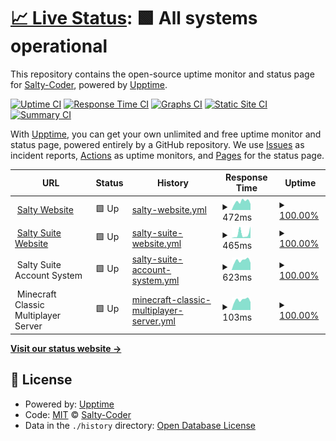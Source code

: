 # [📈 Live Status](https://status.saltyspamz.xyz): <!--live status--> **🟩 All systems operational**

This repository contains the open-source uptime monitor and status page for [Salty-Coder](https://saltyspamz.xyz), powered by [Upptime](https://github.com/upptime/upptime).

[![Uptime CI](https://github.com/Salty-Coder/salty-site-status/workflows/Uptime%20CI/badge.svg)](https://github.com/Salty-Coder/salty-site-status/actions?query=workflow%3A%22Uptime+CI%22)
[![Response Time CI](https://github.com/Salty-Coder/salty-site-status/workflows/Response%20Time%20CI/badge.svg)](https://github.com/Salty-Coder/salty-site-status/actions?query=workflow%3A%22Response+Time+CI%22)
[![Graphs CI](https://github.com/Salty-Coder/salty-site-status/workflows/Graphs%20CI/badge.svg)](https://github.com/Salty-Coder/salty-site-status/actions?query=workflow%3A%22Graphs+CI%22)
[![Static Site CI](https://github.com/Salty-Coder/salty-site-status/workflows/Static%20Site%20CI/badge.svg)](https://github.com/Salty-Coder/salty-site-status/actions?query=workflow%3A%22Static+Site+CI%22)
[![Summary CI](https://github.com/Salty-Coder/salty-site-status/workflows/Summary%20CI/badge.svg)](https://github.com/Salty-Coder/salty-site-status/actions?query=workflow%3A%22Summary+CI%22)

With [Upptime](https://upptime.js.org), you can get your own unlimited and free uptime monitor and status page, powered entirely by a GitHub repository. We use [Issues](https://github.com/Salty-Coder/salty-site-status/issues) as incident reports, [Actions](https://github.com/Salty-Coder/salty-site-status/actions) as uptime monitors, and [Pages](https://status.saltyspamz.xyz) for the status page.

<!--start: status pages-->
<!-- This summary is generated by Upptime (https://github.com/upptime/upptime) -->
<!-- Do not edit this manually, your changes will be overwritten -->
<!-- prettier-ignore -->
| URL | Status | History | Response Time | Uptime |
| --- | ------ | ------- | ------------- | ------ |
| <img alt="" src="https://icons.duckduckgo.com/ip3/saltyspamz.xyz.ico" height="13"> [Salty Website](https://saltyspamz.xyz) | 🟩 Up | [salty-website.yml](https://github.com/Salty-Coder/salty-site-status/commits/HEAD/history/salty-website.yml) | <details><summary><img alt="Response time graph" src="./graphs/salty-website/response-time-week.png" height="20"> 472ms</summary><br><a href="https://status.saltyspamz.xyz/history/salty-website"><img alt="Response time 797" src="https://img.shields.io/endpoint?url=https%3A%2F%2Fraw.githubusercontent.com%2FSalty-Coder%2Fsalty-site-status%2FHEAD%2Fapi%2Fsalty-website%2Fresponse-time.json"></a><br><a href="https://status.saltyspamz.xyz/history/salty-website"><img alt="24-hour response time 630" src="https://img.shields.io/endpoint?url=https%3A%2F%2Fraw.githubusercontent.com%2FSalty-Coder%2Fsalty-site-status%2FHEAD%2Fapi%2Fsalty-website%2Fresponse-time-day.json"></a><br><a href="https://status.saltyspamz.xyz/history/salty-website"><img alt="7-day response time 472" src="https://img.shields.io/endpoint?url=https%3A%2F%2Fraw.githubusercontent.com%2FSalty-Coder%2Fsalty-site-status%2FHEAD%2Fapi%2Fsalty-website%2Fresponse-time-week.json"></a><br><a href="https://status.saltyspamz.xyz/history/salty-website"><img alt="30-day response time 706" src="https://img.shields.io/endpoint?url=https%3A%2F%2Fraw.githubusercontent.com%2FSalty-Coder%2Fsalty-site-status%2FHEAD%2Fapi%2Fsalty-website%2Fresponse-time-month.json"></a><br><a href="https://status.saltyspamz.xyz/history/salty-website"><img alt="1-year response time 797" src="https://img.shields.io/endpoint?url=https%3A%2F%2Fraw.githubusercontent.com%2FSalty-Coder%2Fsalty-site-status%2FHEAD%2Fapi%2Fsalty-website%2Fresponse-time-year.json"></a></details> | <details><summary><a href="https://status.saltyspamz.xyz/history/salty-website">100.00%</a></summary><a href="https://status.saltyspamz.xyz/history/salty-website"><img alt="All-time uptime 100.00%" src="https://img.shields.io/endpoint?url=https%3A%2F%2Fraw.githubusercontent.com%2FSalty-Coder%2Fsalty-site-status%2FHEAD%2Fapi%2Fsalty-website%2Fuptime.json"></a><br><a href="https://status.saltyspamz.xyz/history/salty-website"><img alt="24-hour uptime 100.00%" src="https://img.shields.io/endpoint?url=https%3A%2F%2Fraw.githubusercontent.com%2FSalty-Coder%2Fsalty-site-status%2FHEAD%2Fapi%2Fsalty-website%2Fuptime-day.json"></a><br><a href="https://status.saltyspamz.xyz/history/salty-website"><img alt="7-day uptime 100.00%" src="https://img.shields.io/endpoint?url=https%3A%2F%2Fraw.githubusercontent.com%2FSalty-Coder%2Fsalty-site-status%2FHEAD%2Fapi%2Fsalty-website%2Fuptime-week.json"></a><br><a href="https://status.saltyspamz.xyz/history/salty-website"><img alt="30-day uptime 100.00%" src="https://img.shields.io/endpoint?url=https%3A%2F%2Fraw.githubusercontent.com%2FSalty-Coder%2Fsalty-site-status%2FHEAD%2Fapi%2Fsalty-website%2Fuptime-month.json"></a><br><a href="https://status.saltyspamz.xyz/history/salty-website"><img alt="1-year uptime 100.00%" src="https://img.shields.io/endpoint?url=https%3A%2F%2Fraw.githubusercontent.com%2FSalty-Coder%2Fsalty-site-status%2FHEAD%2Fapi%2Fsalty-website%2Fuptime-year.json"></a></details>
| <img alt="" src="https://icons.duckduckgo.com/ip3/suite.saltyspamz.xyz.ico" height="13"> [Salty Suite Website](https://suite.saltyspamz.xyz) | 🟩 Up | [salty-suite-website.yml](https://github.com/Salty-Coder/salty-site-status/commits/HEAD/history/salty-suite-website.yml) | <details><summary><img alt="Response time graph" src="./graphs/salty-suite-website/response-time-week.png" height="20"> 465ms</summary><br><a href="https://status.saltyspamz.xyz/history/salty-suite-website"><img alt="Response time 889" src="https://img.shields.io/endpoint?url=https%3A%2F%2Fraw.githubusercontent.com%2FSalty-Coder%2Fsalty-site-status%2FHEAD%2Fapi%2Fsalty-suite-website%2Fresponse-time.json"></a><br><a href="https://status.saltyspamz.xyz/history/salty-suite-website"><img alt="24-hour response time 583" src="https://img.shields.io/endpoint?url=https%3A%2F%2Fraw.githubusercontent.com%2FSalty-Coder%2Fsalty-site-status%2FHEAD%2Fapi%2Fsalty-suite-website%2Fresponse-time-day.json"></a><br><a href="https://status.saltyspamz.xyz/history/salty-suite-website"><img alt="7-day response time 465" src="https://img.shields.io/endpoint?url=https%3A%2F%2Fraw.githubusercontent.com%2FSalty-Coder%2Fsalty-site-status%2FHEAD%2Fapi%2Fsalty-suite-website%2Fresponse-time-week.json"></a><br><a href="https://status.saltyspamz.xyz/history/salty-suite-website"><img alt="30-day response time 983" src="https://img.shields.io/endpoint?url=https%3A%2F%2Fraw.githubusercontent.com%2FSalty-Coder%2Fsalty-site-status%2FHEAD%2Fapi%2Fsalty-suite-website%2Fresponse-time-month.json"></a><br><a href="https://status.saltyspamz.xyz/history/salty-suite-website"><img alt="1-year response time 889" src="https://img.shields.io/endpoint?url=https%3A%2F%2Fraw.githubusercontent.com%2FSalty-Coder%2Fsalty-site-status%2FHEAD%2Fapi%2Fsalty-suite-website%2Fresponse-time-year.json"></a></details> | <details><summary><a href="https://status.saltyspamz.xyz/history/salty-suite-website">100.00%</a></summary><a href="https://status.saltyspamz.xyz/history/salty-suite-website"><img alt="All-time uptime 100.00%" src="https://img.shields.io/endpoint?url=https%3A%2F%2Fraw.githubusercontent.com%2FSalty-Coder%2Fsalty-site-status%2FHEAD%2Fapi%2Fsalty-suite-website%2Fuptime.json"></a><br><a href="https://status.saltyspamz.xyz/history/salty-suite-website"><img alt="24-hour uptime 100.00%" src="https://img.shields.io/endpoint?url=https%3A%2F%2Fraw.githubusercontent.com%2FSalty-Coder%2Fsalty-site-status%2FHEAD%2Fapi%2Fsalty-suite-website%2Fuptime-day.json"></a><br><a href="https://status.saltyspamz.xyz/history/salty-suite-website"><img alt="7-day uptime 100.00%" src="https://img.shields.io/endpoint?url=https%3A%2F%2Fraw.githubusercontent.com%2FSalty-Coder%2Fsalty-site-status%2FHEAD%2Fapi%2Fsalty-suite-website%2Fuptime-week.json"></a><br><a href="https://status.saltyspamz.xyz/history/salty-suite-website"><img alt="30-day uptime 100.00%" src="https://img.shields.io/endpoint?url=https%3A%2F%2Fraw.githubusercontent.com%2FSalty-Coder%2Fsalty-site-status%2FHEAD%2Fapi%2Fsalty-suite-website%2Fuptime-month.json"></a><br><a href="https://status.saltyspamz.xyz/history/salty-suite-website"><img alt="1-year uptime 100.00%" src="https://img.shields.io/endpoint?url=https%3A%2F%2Fraw.githubusercontent.com%2FSalty-Coder%2Fsalty-site-status%2FHEAD%2Fapi%2Fsalty-suite-website%2Fuptime-year.json"></a></details>
| <img alt="" src="https://icons.duckduckgo.com/ip3/null.ico" height="13"> Salty Suite Account System | 🟩 Up | [salty-suite-account-system.yml](https://github.com/Salty-Coder/salty-site-status/commits/HEAD/history/salty-suite-account-system.yml) | <details><summary><img alt="Response time graph" src="./graphs/salty-suite-account-system/response-time-week.png" height="20"> 623ms</summary><br><a href="https://status.saltyspamz.xyz/history/salty-suite-account-system"><img alt="Response time 621" src="https://img.shields.io/endpoint?url=https%3A%2F%2Fraw.githubusercontent.com%2FSalty-Coder%2Fsalty-site-status%2FHEAD%2Fapi%2Fsalty-suite-account-system%2Fresponse-time.json"></a><br><a href="https://status.saltyspamz.xyz/history/salty-suite-account-system"><img alt="24-hour response time 641" src="https://img.shields.io/endpoint?url=https%3A%2F%2Fraw.githubusercontent.com%2FSalty-Coder%2Fsalty-site-status%2FHEAD%2Fapi%2Fsalty-suite-account-system%2Fresponse-time-day.json"></a><br><a href="https://status.saltyspamz.xyz/history/salty-suite-account-system"><img alt="7-day response time 623" src="https://img.shields.io/endpoint?url=https%3A%2F%2Fraw.githubusercontent.com%2FSalty-Coder%2Fsalty-site-status%2FHEAD%2Fapi%2Fsalty-suite-account-system%2Fresponse-time-week.json"></a><br><a href="https://status.saltyspamz.xyz/history/salty-suite-account-system"><img alt="30-day response time 603" src="https://img.shields.io/endpoint?url=https%3A%2F%2Fraw.githubusercontent.com%2FSalty-Coder%2Fsalty-site-status%2FHEAD%2Fapi%2Fsalty-suite-account-system%2Fresponse-time-month.json"></a><br><a href="https://status.saltyspamz.xyz/history/salty-suite-account-system"><img alt="1-year response time 621" src="https://img.shields.io/endpoint?url=https%3A%2F%2Fraw.githubusercontent.com%2FSalty-Coder%2Fsalty-site-status%2FHEAD%2Fapi%2Fsalty-suite-account-system%2Fresponse-time-year.json"></a></details> | <details><summary><a href="https://status.saltyspamz.xyz/history/salty-suite-account-system">100.00%</a></summary><a href="https://status.saltyspamz.xyz/history/salty-suite-account-system"><img alt="All-time uptime 100.00%" src="https://img.shields.io/endpoint?url=https%3A%2F%2Fraw.githubusercontent.com%2FSalty-Coder%2Fsalty-site-status%2FHEAD%2Fapi%2Fsalty-suite-account-system%2Fuptime.json"></a><br><a href="https://status.saltyspamz.xyz/history/salty-suite-account-system"><img alt="24-hour uptime 100.00%" src="https://img.shields.io/endpoint?url=https%3A%2F%2Fraw.githubusercontent.com%2FSalty-Coder%2Fsalty-site-status%2FHEAD%2Fapi%2Fsalty-suite-account-system%2Fuptime-day.json"></a><br><a href="https://status.saltyspamz.xyz/history/salty-suite-account-system"><img alt="7-day uptime 100.00%" src="https://img.shields.io/endpoint?url=https%3A%2F%2Fraw.githubusercontent.com%2FSalty-Coder%2Fsalty-site-status%2FHEAD%2Fapi%2Fsalty-suite-account-system%2Fuptime-week.json"></a><br><a href="https://status.saltyspamz.xyz/history/salty-suite-account-system"><img alt="30-day uptime 100.00%" src="https://img.shields.io/endpoint?url=https%3A%2F%2Fraw.githubusercontent.com%2FSalty-Coder%2Fsalty-site-status%2FHEAD%2Fapi%2Fsalty-suite-account-system%2Fuptime-month.json"></a><br><a href="https://status.saltyspamz.xyz/history/salty-suite-account-system"><img alt="1-year uptime 100.00%" src="https://img.shields.io/endpoint?url=https%3A%2F%2Fraw.githubusercontent.com%2FSalty-Coder%2Fsalty-site-status%2FHEAD%2Fapi%2Fsalty-suite-account-system%2Fuptime-year.json"></a></details>
| <img alt="" src="https://icons.duckduckgo.com/ip3/null.ico" height="13"> Minecraft Classic Multiplayer Server | 🟩 Up | [minecraft-classic-multiplayer-server.yml](https://github.com/Salty-Coder/salty-site-status/commits/HEAD/history/minecraft-classic-multiplayer-server.yml) | <details><summary><img alt="Response time graph" src="./graphs/minecraft-classic-multiplayer-server/response-time-week.png" height="20"> 103ms</summary><br><a href="https://status.saltyspamz.xyz/history/minecraft-classic-multiplayer-server"><img alt="Response time 110" src="https://img.shields.io/endpoint?url=https%3A%2F%2Fraw.githubusercontent.com%2FSalty-Coder%2Fsalty-site-status%2FHEAD%2Fapi%2Fminecraft-classic-multiplayer-server%2Fresponse-time.json"></a><br><a href="https://status.saltyspamz.xyz/history/minecraft-classic-multiplayer-server"><img alt="24-hour response time 119" src="https://img.shields.io/endpoint?url=https%3A%2F%2Fraw.githubusercontent.com%2FSalty-Coder%2Fsalty-site-status%2FHEAD%2Fapi%2Fminecraft-classic-multiplayer-server%2Fresponse-time-day.json"></a><br><a href="https://status.saltyspamz.xyz/history/minecraft-classic-multiplayer-server"><img alt="7-day response time 103" src="https://img.shields.io/endpoint?url=https%3A%2F%2Fraw.githubusercontent.com%2FSalty-Coder%2Fsalty-site-status%2FHEAD%2Fapi%2Fminecraft-classic-multiplayer-server%2Fresponse-time-week.json"></a><br><a href="https://status.saltyspamz.xyz/history/minecraft-classic-multiplayer-server"><img alt="30-day response time 110" src="https://img.shields.io/endpoint?url=https%3A%2F%2Fraw.githubusercontent.com%2FSalty-Coder%2Fsalty-site-status%2FHEAD%2Fapi%2Fminecraft-classic-multiplayer-server%2Fresponse-time-month.json"></a><br><a href="https://status.saltyspamz.xyz/history/minecraft-classic-multiplayer-server"><img alt="1-year response time 110" src="https://img.shields.io/endpoint?url=https%3A%2F%2Fraw.githubusercontent.com%2FSalty-Coder%2Fsalty-site-status%2FHEAD%2Fapi%2Fminecraft-classic-multiplayer-server%2Fresponse-time-year.json"></a></details> | <details><summary><a href="https://status.saltyspamz.xyz/history/minecraft-classic-multiplayer-server">100.00%</a></summary><a href="https://status.saltyspamz.xyz/history/minecraft-classic-multiplayer-server"><img alt="All-time uptime 100.00%" src="https://img.shields.io/endpoint?url=https%3A%2F%2Fraw.githubusercontent.com%2FSalty-Coder%2Fsalty-site-status%2FHEAD%2Fapi%2Fminecraft-classic-multiplayer-server%2Fuptime.json"></a><br><a href="https://status.saltyspamz.xyz/history/minecraft-classic-multiplayer-server"><img alt="24-hour uptime 100.00%" src="https://img.shields.io/endpoint?url=https%3A%2F%2Fraw.githubusercontent.com%2FSalty-Coder%2Fsalty-site-status%2FHEAD%2Fapi%2Fminecraft-classic-multiplayer-server%2Fuptime-day.json"></a><br><a href="https://status.saltyspamz.xyz/history/minecraft-classic-multiplayer-server"><img alt="7-day uptime 100.00%" src="https://img.shields.io/endpoint?url=https%3A%2F%2Fraw.githubusercontent.com%2FSalty-Coder%2Fsalty-site-status%2FHEAD%2Fapi%2Fminecraft-classic-multiplayer-server%2Fuptime-week.json"></a><br><a href="https://status.saltyspamz.xyz/history/minecraft-classic-multiplayer-server"><img alt="30-day uptime 100.00%" src="https://img.shields.io/endpoint?url=https%3A%2F%2Fraw.githubusercontent.com%2FSalty-Coder%2Fsalty-site-status%2FHEAD%2Fapi%2Fminecraft-classic-multiplayer-server%2Fuptime-month.json"></a><br><a href="https://status.saltyspamz.xyz/history/minecraft-classic-multiplayer-server"><img alt="1-year uptime 100.00%" src="https://img.shields.io/endpoint?url=https%3A%2F%2Fraw.githubusercontent.com%2FSalty-Coder%2Fsalty-site-status%2FHEAD%2Fapi%2Fminecraft-classic-multiplayer-server%2Fuptime-year.json"></a></details>

<!--end: status pages-->

[**Visit our status website →**](https://status.saltyspamz.xyz)

## 📄 License

- Powered by: [Upptime](https://github.com/upptime/upptime)
- Code: [MIT](./LICENSE) © [Salty-Coder](https://saltyspamz.xyz)
- Data in the `./history` directory: [Open Database License](https://opendatacommons.org/licenses/odbl/1-0/)
